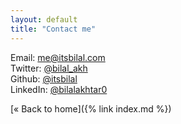 ```yaml
---
layout: default
title: "Contact me"
---
```


Email: [me@itsbilal.com](mailto:me@itsbilal.com)\
Twitter: [@bilal_akh](https://twitter.com/bilal_akh)\
Github: [@itsbilal](https://github.com/itsbilal/)\
LinkedIn: [@bilalakhtar0](https://www.linkedin.com/in/bilalakhtar0/)

[« Back to home]({% link index.md %})